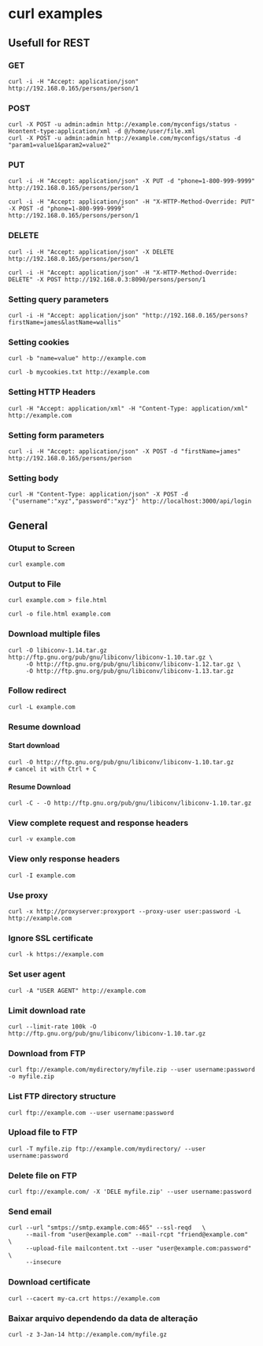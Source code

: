 # curl examples

## Usefull for REST

### GET

```
curl -i -H "Accept: application/json" http://192.168.0.165/persons/person/1  
```

### POST

```
curl -X POST -u admin:admin http://example.com/myconfigs/status -Hcontent-type:application/xml -d @/home/user/file.xml
curl -X POST -u admin:admin http://example.com/myconfigs/status -d "param1=value1&param2=value2"
```

### PUT

```
curl -i -H "Accept: application/json" -X PUT -d "phone=1-800-999-9999" http://192.168.0.165/persons/person/1  
```

```
curl -i -H "Accept: application/json" -H "X-HTTP-Method-Override: PUT" -X POST -d "phone=1-800-999-9999" http://192.168.0.165/persons/person/1  
```

### DELETE

```
curl -i -H "Accept: application/json" -X DELETE http://192.168.0.165/persons/person/1  
```

```
curl -i -H "Accept: application/json" -H "X-HTTP-Method-Override: DELETE" -X POST http://192.168.0.3:8090/persons/person/1 
```

### Setting query parameters

```
curl -i -H "Accept: application/json" "http://192.168.0.165/persons?firstName=james&lastName=wallis"
```

### Setting cookies

```
curl -b "name=value" http://example.com
```

```
curl -b mycookies.txt http://example.com
```

### Setting HTTP Headers

```
curl -H "Accept: application/xml" -H "Content-Type: application/xml" http://example.com
```

### Setting form parameters

```
curl -i -H "Accept: application/json" -X POST -d "firstName=james" http://192.168.0.165/persons/person 
```

### Setting body

```
curl -H "Content-Type: application/json" -X POST -d '{"username":"xyz","password":"xyz"}' http://localhost:3000/api/login
```

## General

### Otuput to Screen

```
curl example.com
```

### Output to File

```
curl example.com > file.html
```

```
curl -o file.html example.com 
```

### Download multiple files

```
curl -O libiconv-1.14.tar.gz http://ftp.gnu.org/pub/gnu/libiconv/libiconv-1.10.tar.gz \
     -O http://ftp.gnu.org/pub/gnu/libiconv/libiconv-1.12.tar.gz \
     -O http://ftp.gnu.org/pub/gnu/libiconv/libiconv-1.13.tar.gz
```

### Follow redirect

```
curl -L example.com
```

### Resume download

#### Start download

```
curl -O http://ftp.gnu.org/pub/gnu/libiconv/libiconv-1.10.tar.gz
# cancel it with Ctrl + C
```

#### Resume Download

```
curl -C - -O http://ftp.gnu.org/pub/gnu/libiconv/libiconv-1.10.tar.gz
```

### View complete request and response headers

```
curl -v example.com
```

### View only response headers

```
curl -I example.com
```


### Use proxy

```
curl -x http://proxyserver:proxyport --proxy-user user:password -L http://example.com
```

### Ignore SSL certificate

```
curl -k https://example.com
```

### Set user agent

```
curl -A "USER AGENT" http://example.com
```

### Limit download rate

```
curl --limit-rate 100k -O http://ftp.gnu.org/pub/gnu/libiconv/libiconv-1.10.tar.gz
```

### Download from FTP

```
curl ftp://example.com/mydirectory/myfile.zip --user username:password -o myfile.zip
```

### List FTP directory structure

```
curl ftp://example.com --user username:password
```

### Upload file to FTP

```
curl -T myfile.zip ftp://example.com/mydirectory/ --user username:password
```

### Delete file on FTP

```
curl ftp://example.com/ -X 'DELE myfile.zip' --user username:password
```

### Send email

```
curl --url "smtps://smtp.example.com:465" --ssl-reqd   \
     --mail-from "user@example.com" --mail-rcpt "friend@example.com"   \
     --upload-file mailcontent.txt --user "user@example.com:password" \
     --insecure
```

### Download certificate

```
curl --cacert my-ca.crt https://example.com
```

### Baixar arquivo dependendo da data de alteração

```
curl -z 3-Jan-14 http://example.com/myfile.gz
```


